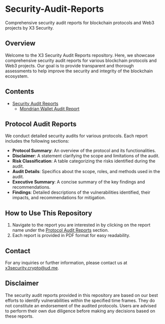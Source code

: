 # Security-Audit-Reports

Comprehensive security audit reports for blockchain protocols and Web3 projects by X3 Security.

## Overview
Welcome to the X3 Security Audit Reports repository. Here, we showcase comprehensive security audit reports for various blockchain protocols and Web3 projects. Our goal is to provide transparent and thorough assessments to help improve the security and integrity of the blockchain ecosystem.

## Contents
- [Security Audit Reports](#protocol-audit-reports)
  - [Mondrian Wallet Audit Report](./MondrianWallet-audit-report.pdf)

## Protocol Audit Reports
We conduct detailed security audits for various protocols. Each report includes the following sections:
- **Protocol Summary**: An overview of the protocol and its functionalities.
- **Disclaimer**: A statement clarifying the scope and limitations of the audit.
- **Risk Classification**: A table categorizing the risks identified during the audit.
- **Audit Details**: Specifics about the scope, roles, and methods used in the audit.
- **Executive Summary**: A concise summary of the key findings and recommendations.
- **Findings**: Detailed descriptions of the vulnerabilities identified, their impacts, and recommendations for mitigation.

## How to Use This Repository
1. Navigate to the report you are interested in by clicking on the report name under the [Protocol Audit Reports](#security-audit-reports) section.
2. Each report is provided in PDF format for easy readability.

## Contact
For any inquiries or further information, please contact us at [x3security.crypto@ud.me](mailto:x3security.crypto@ud.me).

## Disclaimer
The security audit reports provided in this repository are based on our best efforts to identify vulnerabilities within the specified time frames. They do not constitute an endorsement of the audited protocols. Users are advised to perform their own due diligence before making any decisions based on these reports.

